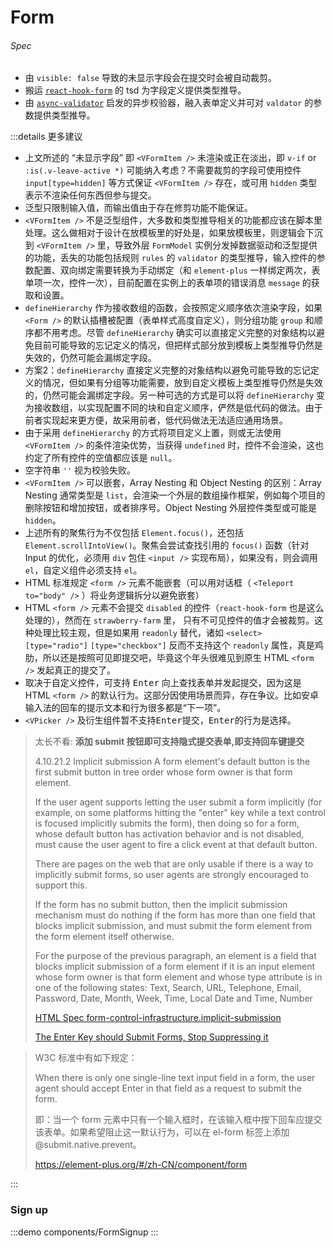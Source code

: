 # Form

###### Spec

- 由 `visible: false` 导致的未显示字段会在提交时会被自动裁剪。
- 搬运 [`react-hook-form`](https://www.npmjs.com/package/react-hook-form) 的 tsd 为字段定义提供类型推导。
- 由 [`async-validator`](https://github.com/yiminghe/async-validator) 启发的异步校验器，融入表单定义并可对 `valdator` 的参数提供类型推导。

:::details 更多建议

- 上文所述的 “未显示字段” 即 `<VFormItem />` 未渲染或正在淡出，即 `v-if` or `:is(.v-leave-active *)` 可能纳入考虑？不需要裁剪的字段可使用控件 `input[type=hidden]` 等方式保证 `<VFormItem />` 存在，或可用 `hidden` 类型表示不渲染任何东西但参与提交。
- 泛型只限制输入值，而输出值由于存在修剪功能不能保证。
- `<VFormItem />` 不是泛型组件，大多数和类型推导相关的功能都应该在脚本里处理。这么做相对于设计在放模板里的好处是，如果放模板里，则逻辑会下沉到 `<VFormItem />` 里，导致外层 `FormModel` 实例分发掉数据驱动和泛型提供的功能，丢失的功能包括规则 `rules` 的 `validator` 的类型推导，输入控件的参数配置、双向绑定需要转换为手动绑定（和 `element-plus` 一样绑定两次，表单项一次，控件一次），目前配置在实例上的表单项的错误消息 `message` 的获取和设置。
- `defineHierarchy` 作为接收数组的函数，会按照定义顺序依次渲染字段，如果 `<Form />` 的默认插槽被配置（表单样式高度自定义），则分组功能 `group` 和顺序都不用考虑。尽管 `defineHierarchy` 确实可以直接定义完整的对象结构以避免目前可能导致的忘记定义的情况，但把样式部分放到模板上类型推导仍然是失效的，仍然可能会漏绑定字段。
- 方案2：`defineHierarchy` 直接定义完整的对象结构以避免可能导致的忘记定义的情况，但如果有分组等功能需要，放到自定义模板上类型推导仍然是失效的，仍然可能会漏绑定字段。另一种可选的方式是可以将 `defineHierarchy` 变为接收数组，以实现配置不同的块和自定义顺序，俨然是低代码的做法。由于前者实现起来更方便，故采用前者，低代码做法无法适应通用场景。
- 由于采用 `defineHierarchy` 的方式将项目定义上置，则或无法使用 `<VFormItem />` 的条件渲染优势，当获得 `undefined` 时，控件不会渲染，这也约定了所有控件的空值都应该是 `null`。
- 空字符串 `''` 视为校验失败。
- `<VFormItem />` 可以嵌套，Array Nesting 和 Object Nesting 的区别：Array Nesting 通常类型是 `list`，会渲染一个外层的数组操作框架，例如每个项目的删除按钮和增加按钮，或者排序号。Object Nesting 外层控件类型或可能是 `hidden`。
- 上述所有的聚焦行为不仅包括 `Element.focus()`，还包括 `Element.scrollIntoView()`。聚焦会尝试查找引用的 `focus()` 函数（针对 Input 的优化，必须用 `div` 包住 `<input />` 实现布局），如果没有，则会调用 `el`，自定义组件必须支持 `el`。
- HTML 标准规定 `<form />` 元素不能嵌套（可以用对话框（ `<Teleport to="body" />` ）将业务逻辑拆分以避免嵌套）
- HTML `<form />` 元素不会提交 `disabled` 的控件（`react-hook-form` 也是这么处理的），然而在 `strawberry-farm` 里， 只有不可见控件的值才会被裁剪。这种处理比较主观，但是如果用 `readonly` 替代，诸如 `<select>` `[type="radio"]` `[type="checkbox"]` 反而不支持这个 `readonly` 属性，真是鸡肋，所以还是按照可见即提交吧，毕竟这个年头很难见到原生 HTML `<form />` 发起真正的提交了。
- 取决于自定义控件，可支持 <kbd>Enter</kbd> 向上查找表单并发起提交，因为这是 HTML `<form />` 的默认行为。这部分因使用场景而异，存在争议。比如安卓输入法的回车的提示文本和行为很多都是“下一项”。
- `<VPicker />` 及衍生组件暂不支持<kbd>Enter</kbd>提交，<kbd>Enter</kbd>的行为是选择。

> 太长不看: **添加 submit 按钮即可支持隐式提交表单,即支持回车键提交**
>
> 4.10.21.2 Implicit submission
> A form element's default button is the first submit button in tree order whose form owner is that form element.
>
> If the user agent supports letting the user submit a form implicitly (for example, on some platforms hitting the "enter" key while a text control is focused implicitly submits the form), then doing so for a form, whose default button has activation behavior and is not disabled, must cause the user agent to fire a click event at that default button.
>
> There are pages on the web that are only usable if there is a way to implicitly submit forms, so user agents are strongly encouraged to support this.
>
> If the form has no submit button, then the implicit submission mechanism must do nothing if the form has more than one field that blocks implicit submission, and must submit the form element from the form element itself otherwise.
>
> For the purpose of the previous paragraph, an element is a field that blocks implicit submission of a form element if it is an input element whose form owner is that form element and whose type attribute is in one of the following states: Text, Search, URL, Telephone, Email, Password, Date, Month, Week, Time, Local Date and Time, Number
>
> [HTML Spec form-control-infrastructure.implicit-submission](https://html.spec.whatwg.org/multipage/form-control-infrastructure.html#implicit-submission)
>
> [The Enter Key should Submit Forms, Stop Suppressing it](https://www.tjvantoll.com/2013/01/01/enter-should-submit-forms-stop-messing-with-that/)

> W3C 标准中有如下规定：
>
> When there is only one single-line text input field in a form, the user agent should accept Enter in that field as a request to submit the form.
>
> 即：当一个 form 元素中只有一个输入框时，在该输入框中按下回车应提交该表单。如果希望阻止这一默认行为，可以在 el-form 标签上添加 @submit.native.prevent。
>
> https://element-plus.org/#/zh-CN/component/form

:::

### Sign up

:::demo components/FormSignup
:::
